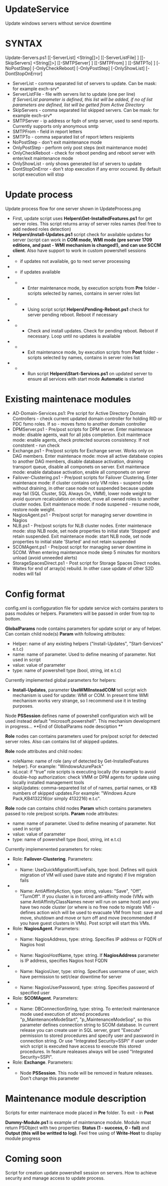 # UpdateService
Update windows servers without service downtime


# SYNTAX
Update-Servers.ps1 [[-ServerList] <String[]>] [[-ServerListFile] <String>] [[-SkipServers] <String[]>]
[[-SMTPServer] <String>] [[-SMTPFrom] <String>] [[-SMTPTo] <String>] [-NoPostStep] [-OnlyCheckReboot] 
[-OnlyPostStep] [-OnlyShowList] [-DontStopOnError]
    
  - ServerList - comma separated list of servers to update. Can be mask: for example exch-srv*
  - ServerListFile - file with servers list to update (one per line)<br/>
  *If ServerList parameter is defined, this list will be added, if no of list parameters are defined, list will be getted from Active Directory*
  - SkipServers - comma separated list skipped servers. Can be mask: for example exch-srv*
  - SMTPServer - ip address or fqdn of smtp server, used to send reports. Currently supports only anonymous smtp
  - SMTPFrom - <from> field in report letters
  - SMTPTo - comma separated list of report letters resipients
  - NoPostStep - don't exit maintenance mode
  - OnlyPostStep - perform only post steps (exit maintenance mode)
  - OnlyCheckReboot - check for reboot pending and reboot server with enter/exit maintenance mode
  - OnlyShowList - only shows generated list of servers to update
  - DontStopOnError - don't stop execution if any error occured. By default script execution will stop

# Update process

Update process flow for one server shown in UpdateProcess.png

 - First, update script uses **Helpers\Get-InstalledFeatures.ps1** for get server roles. This script returns array of server roles names (feel free to add nedeed roles detection)
 - **Helpers\Install-Updates.ps1** script check for available updates for server (script can work in **COM mode, WMI mode (pre server 1709 editions, and past - WMI mechanism is changed!), and can use SCCM client**. Also have support to work in custom powershell sessions
 - - if updates not available, go to next server processing
 - - if updates available
 - - - Enter maintenance mode, by execution scripts from **Pre** folder - scripts selected by names, contains in server roles list
 - - - Using script script **Helpers\Pending-Reboot.ps1** check for server pending reboot. Reboot if necessary
 - - - Check and install updates. Check for pending reboot. Reboot if necessary. Loop until no updates is available
 - - - Exit maintenance mode, by execution scripts from **Post** folder - scripts selected by names, contains in server roles list
 - - - Run script **Helpers\Start-Services.ps1** on updated server to ensure all services with start mode **Automatic** is started
 
# Existing maintenace modules
- AD-Domain-Services.ps1: Pre script for Active Directory Domain Controllers - check current updated domain controller for holding RID or PDC fsmo roles. If so - moves fsmo to another domain controller
- DPMServer.ps1 - Pre/post scripts for DPM server. Enter maintenace mode: disable agents, wait for all jobs completion. Exit maintenace mode: enable agents, check protected sources consistency. If not conststent - run check
- Exchange.ps1 - Pre/post scripts for Exchange server. Works only on DAG members. Enter maintenace mode: move all active database copies to another DAG members, disable database activation, draining transport queue, disable all componets on server. Exit maintenace mode: enable database activation, enable all componets on server
- Failover-Clustering.ps1 - Pre/post scripts for Failover Clustering. Enter maintenace mode: if cluster contains only VM roles - suspend node without draining, in other case node not suspended because update may fail (SQL Cluster, SQL Always On, VMM), lower node weight to avoid quorum recalculation on reboot, move all owned roles to another cluster nodes. Exit maintenace mode: if node suspened - resume node, restore node weight.
- NagiosAgent.ps1 - Pre/post script for managing server downtime in Nagios
- NLB.ps1 - Pre/post scripts for NLB cluster nodes. Enter maintenace mode: stop NLB node, set node properties to initial state 'Stopped' and retain suspended. Exit maintenace mode: start NLB node, set node properties to initial state 'Started' and not retain suspended
- SCOMAgent.ps1 - Pre/post script for managing server downtime in SCOM. When entering maintenance mode sleep 5 minutes for monitors unload (avoid unneeded alerts)
- StorageSpacesDirect.ps1 - Post script for Storage Spaces Direct nodes. Waites for end of array(s) rebuild. In other case update of other S2D nodes will fail

# Config format
 
config.xml is configguration file for update service wich contains paraters to pass modules or helpers. Parameters will be passed in order from top to bottom.

**GlobalParams** node contains parameters for update script or any of helper. Can contain child node(s) **Param** with following attributes:
- Helper: name of any existing helpers ("Install-Updates", "Start-Services" e.t.c)
- name: name of parameter. Used to define meaning of parameter. Not used in script
- value: value of parameter
- type: name of powershell type (bool, string, int e.t.c)

Currently implemented global parameters for helpers:
- **Install-Updates**, parameter **UseWMIInsteadCOM** tell script wich mechanism is used for update: WMI or COM. In present time WMI mechanism works very strange, so I recommend use it in testing purposes.

Node **PSSession** defines name of powershell configuration wich will be used instead default "microsoft.powershell". This mechanism development in progress...
**End of GlobalParams node desciption **


**Role** nodes can contains parameters used for pre/post script for detected server roles. Also can contains list of skipped updates. 

**Role** node attributes and child nodes:
- roleName: name of role (any of detected by Get-InstalledFeatures helper). For example: "WindowsAzurePack" 
- isLocal: if "true" role scripts is executing locally (for example to avoid double-hop authorization: check VMM or DPM agents for update using locally installed management tools
- skipUpdates: comma-separeted list of of names, partial names, or KB numbers of skipped updates.For example: "Windows Azure Pack,KB4132216(or simply 4132216) e.t.c". 

**Role** node can contains child nodes **Param** which contains parameters passed to role pre/post scripts. **Param** node attributes:
- name: name of parameter. Used to define meaning of parameter. Not used in script
- value: value of parameter
- type: name of powershell type (bool, string, int e.t.c)


Currently implemenented parameters for roles:
- Role: **Failover-Clustering**. Parameters:
- - Name: UseQuickMigrationIfLiveFails, type: bool. Defines will quick migration of VM will used (save state and nigrate) if live migration fails
- - Name: AntiAffintyAction, type: string, values: "Save", "Off", "TurnOff". If you cluster is in forced anti-affinity mode (VMs with same AntiAffinityClassNames never will run on same host) and you have two node cluster (or where is no free node to migrate VM) - defines action wich will be used to evacuate VM from host: save and move, shutdown and move or turn off and move (recommended if you have guest clusters in VMs). Post script will start this VMs.
- Role: **NagiosAgent**. Parameters:
- - Name: NagiosAddress, type: string. Specifies IP address or FQDN of Nagios host
- - Name: NagiosHostName, type: string. If **NagiosAddress** parameter is IP address, specifies Nagios host FQDN
- - Name: NagiosUser, type: string. Specifues username of user, wich have permission to set/clear downtime for server
- - Name: NagiosUserPassword, type: string. Specifies password of specified user
- Role: **SCOMAgent**. Parameters:
- - Name: DBConnectionString, type: string. To enter/exit maintenance mode used execution of stored procedures "p_MaintenanceModeStart", "p_MaintenanceModeSop", so this parameter defines connection string to SCOM database. In current release you can create user in SQL server, grant "Execute" permission to stored procedures and specify user and password in connection string. Or use "Integrated Security=SSPI" if user under wich script is executed have access to execute this stored procedures. In feature realeases always will be used "Integrated Security=SSPI".
- Role: **Exchange**. Parameters:
- - Node **PSSession**. This node will be removed in feature releases. Don't change this parameter
 
# Maintenance module description

Scripts for enter maintenace mode placed in **Pre** folder. To exit - in **Post**
 
**Dummy-Module.ps1** is example of maintenance module. Module must return PSObject with two properties: **Status (1 - success, 0 - fail)** and **Output (this will be writted to log)**. Feel free using of **Write-Host** to display module progress
 
# Coming soon
 
Script for creation update powershell session on servers. How to achieve security and manage access to update process.
